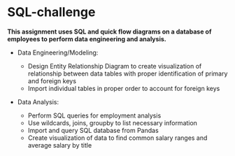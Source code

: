# SQL-challenge

**This assignment uses SQL and quick flow diagrams on a database of employees to perform data engineering and analysis.**

* Data Engineering/Modeling: 
  * Design Entity Relationship Diagram to create visualization of relationship between data tables with proper identification of primary and foreign keys
  * Import individual tables in proper order to account for foreign keys

* Data Analysis: 
  * Perform SQL queries for employment analysis
  * Use wildcards, joins, groupby to list necessary information
  * Import and query SQL database from Pandas 
  * Create visualization of data to find common salary ranges and average salary by title 